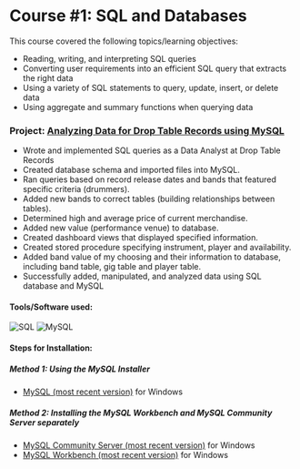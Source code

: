 # Course #1: SQL and Databases

This course covered the following topics/learning objectives:
- Reading, writing, and interpreting SQL queries
- Converting user requirements into an efficient SQL query that extracts the right data
- Using a variety of SQL statements to query, update, insert, or delete data
- Using aggregate and summary functions when querying data


### Project: [Analyzing Data for Drop Table Records using MySQL](https://github.com/collinbashore/data-analytics-portfolio/blob/main/SQL%20%26%20Databases/Collin%20Bashore's%20SQL%20Final%20Project.sql)

 - Wrote and implemented SQL queries as a Data Analyst at Drop Table Records
 - Created database schema and imported files into MySQL.
 - Ran queries based on record release dates and bands that featured specific criteria (drummers).
 - Added new bands to correct tables (building relationships between tables).
 - Determined high and average price of current merchandise.
 - Added new value (performance venue) to database.
 - Created dashboard views that displayed specified information.
 - Created stored procedure specifying instrument, player and availability.
 - Added band value of my choosing and their information to database, including band table, gig table and player table.
 - Successfully added, manipulated, and analyzed data using SQL database and MySQL
 
#### Tools/Software used:
![SQL](https://img.shields.io/badge/Code-SQL-informational?style=flat&color=008080)
![MySQL](https://img.shields.io/badge/Database-MySQL-informational?style=flat&logo=mysql&logoColor=white&color=008080)

#### Steps for Installation:

##### Method 1: Using the MySQL Installer
- [MySQL (most recent version)](https://dev.mysql.com/downloads/windows/installer/8.0.html) for Windows

##### Method 2: Installing the MySQL Workbench and MySQL Community Server separately
- [MySQL Community Server (most recent version)](https://dev.mysql.com/downloads/mysql/) for Windows
- [MySQL Workbench (most recent version)](https://dev.mysql.com/downloads/workbench/) for Windows


